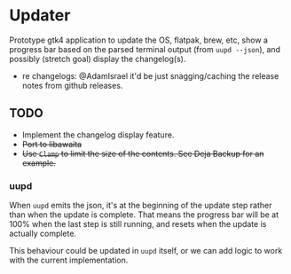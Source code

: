 # Updater

Prototype gtk4 application to update the OS, flatpak, brew, etc, show a progress bar based on the parsed terminal output (from `uupd --json`), and possibly (stretch goal) display the changelog(s).

- re changelogs: @AdamIsrael it'd be just snagging/caching the release notes from github releases.

## TODO

- Implement the changelog display feature.
- ~~Port to libawaita~~
- ~~Use `Clamp` to limit the size of the contents. See Deja Backup for an example.~~

### uupd

When `uupd` emits the json, it's at the beginning of the update step rather than when the update is complete. That means the progress bar will be at 100% when the last step is still running, and resets when the update is actually complete.

This behaviour could be updated in `uupd` itself, or we can add logic to work with the current implementation.
